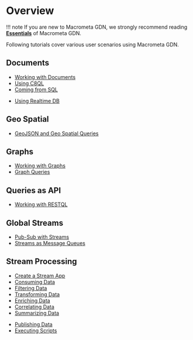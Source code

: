 # Overview

!!! note
    If you are new to Macrometa GDN, we strongly recommend reading **[Essentials](../essentials/overview.md)** of Macrometa GDN.

Following tutorials cover various user scenarios using Macrometa GDN.

## Documents

* [Working with Documents](working-with-documents.md)
* [Using C8QL](../../docs/c8ql/fundamentals.md)
* [Coming from SQL](../../docs/c8ql/coming-from-sql.md)
<!-- * [Using Spot Collections](using-spotcollections.md) -->
* [Using Realtime DB](using-realtime-updates.md)

## Geo Spatial

* [GeoJSON and Geo Spatial Queries](geospatial.md)

## Graphs

* [Working with Graphs](working-with-graphs.md)
* [Graph Queries](../../graphs/tutorials/graph-queries.md)

## Queries as API

* [Working with RESTQL](queries-as-api.md)

## Global Streams

* [Pub-Sub with Streams](../../streams/tutorials/pub-sub-streams.md)
* [Streams as Message Queues](streams-message-queues.md)

## Stream Processing

* [Create a Stream App](../../cep/tutorials/create-stream-app.md)
* [Consuming Data](../../cep/tutorials/consuming-data.md)
* [Filtering Data](../../cep/tutorials/filtering-data.md)
* [Transforming Data](../../cep/tutorials/transforming-data.md)
* [Enriching Data](../../cep/tutorials/enriching-data.md)
* [Correlating Data](../../cep/tutorials/correlating-data.md)
* [Summarizing Data](../../cep/tutorials/summarizing-data.md)
<!-- * [Triggering Flows](cep/triggering-flows.md) -->
* [Publishing Data](../../cep/tutorials/publishing-data.md)
* [Executing Scripts](../../cep/tutorials/executing-scripts.md)

<!-- Please refer to [Cookbook](../cookbook/overview.md) for additional examples. -->
